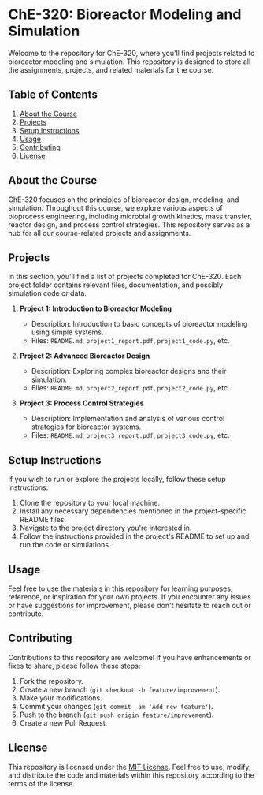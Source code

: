# ChE-320: Bioreactor Modeling and Simulation

Welcome to the repository for ChE-320, where you'll find projects related to bioreactor modeling and simulation. This repository is designed to store all the assignments, projects, and related materials for the course.

## Table of Contents

1. [About the Course](#about-the-course)
2. [Projects](#projects)
3. [Setup Instructions](#setup-instructions)
4. [Usage](#usage)
5. [Contributing](#contributing)
6. [License](#license)

## About the Course

ChE-320 focuses on the principles of bioreactor design, modeling, and simulation. Throughout this course, we explore various aspects of bioprocess engineering, including microbial growth kinetics, mass transfer, reactor design, and process control strategies. This repository serves as a hub for all our course-related projects and assignments.

## Projects

In this section, you'll find a list of projects completed for ChE-320. Each project folder contains relevant files, documentation, and possibly simulation code or data.

1. **Project 1: Introduction to Bioreactor Modeling**
   - Description: Introduction to basic concepts of bioreactor modeling using simple systems.
   - Files: `README.md`, `project1_report.pdf`, `project1_code.py`, etc.

2. **Project 2: Advanced Bioreactor Design**
   - Description: Exploring complex bioreactor designs and their simulation.
   - Files: `README.md`, `project2_report.pdf`, `project2_code.py`, etc.

3. **Project 3: Process Control Strategies**
   - Description: Implementation and analysis of various control strategies for bioreactor systems.
   - Files: `README.md`, `project3_report.pdf`, `project3_code.py`, etc.

## Setup Instructions

If you wish to run or explore the projects locally, follow these setup instructions:

1. Clone the repository to your local machine.
2. Install any necessary dependencies mentioned in the project-specific README files.
3. Navigate to the project directory you're interested in.
4. Follow the instructions provided in the project's README to set up and run the code or simulations.

## Usage

Feel free to use the materials in this repository for learning purposes, reference, or inspiration for your own projects. If you encounter any issues or have suggestions for improvement, please don't hesitate to reach out or contribute.

## Contributing

Contributions to this repository are welcome! If you have enhancements or fixes to share, please follow these steps:

1. Fork the repository.
2. Create a new branch (`git checkout -b feature/improvement`).
3. Make your modifications.
4. Commit your changes (`git commit -am 'Add new feature'`).
5. Push to the branch (`git push origin feature/improvement`).
6. Create a new Pull Request.

## License

This repository is licensed under the [MIT License](LICENSE.md). Feel free to use, modify, and distribute the code and materials within this repository according to the terms of the license.

